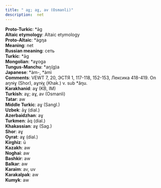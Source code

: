 ```yaml
---
title: " aɣ; aɣ, av (Osmanli)"
description:  net
---
```


<strong>Proto-Turkic</strong>:  *āg<br>
<strong>Altaic etymology</strong>:  Altaic etymology<br>
<strong> Proto-Altaic</strong>:  *àgŋa<br>
<strong>Meaning</strong>:  net<br>
<strong>Russian meaning</strong>:  сеть<br>
<strong>Turkic</strong>:  *āg<br>
<strong>Mongolian</strong>:  *aɣoga<br>
<strong>Tungus-Manchu</strong>:  *aŋ(g)a<br>
<strong>Japanese</strong>:  *àm-, *àmì<br>
<strong>Comments</strong>:  VEWT 7, 20, ЭСТЯ 1, 117-118, 152-153, Лексика 418-419. On aŋnɨɣ (Shor), aɣnɨχ (Khak.) v. sub *ăŋu.<br>
<strong>Karakhanid</strong>:  aɣ (KB, IM)<br>
<strong>Turkish</strong>:  aɣ; aɣ, av (Osmanli)<br>
<strong>Tatar</strong>:  aw<br>
<strong>Middle Turkic</strong>:  aɣ (Sangl.)<br>
<strong>Uzbek</strong>:  āɣ (dial.)<br>
<strong>Azerbaidzhan</strong>:  aɣ<br>
<strong>Turkmen</strong>:  āq (dial.)<br>
<strong>Khakassian</strong>:  aɣ (Sag.)<br>
<strong>Shor</strong>:  aɣ<br>
<strong>Oyrat</strong>:  aɣ (dial.)<br>
<strong>Kirghiz</strong>:  ū<br>
<strong>Kazakh</strong>:  aw<br>
<strong>Noghai</strong>:  aw<br>
<strong>Bashkir</strong>:  aw<br>
<strong>Balkar</strong>:  aw<br>
<strong>Karaim</strong>:  av, uv<br>
<strong>Karakalpak</strong>:  aw<br>
<strong>Kumyk</strong>:  aw<br>


